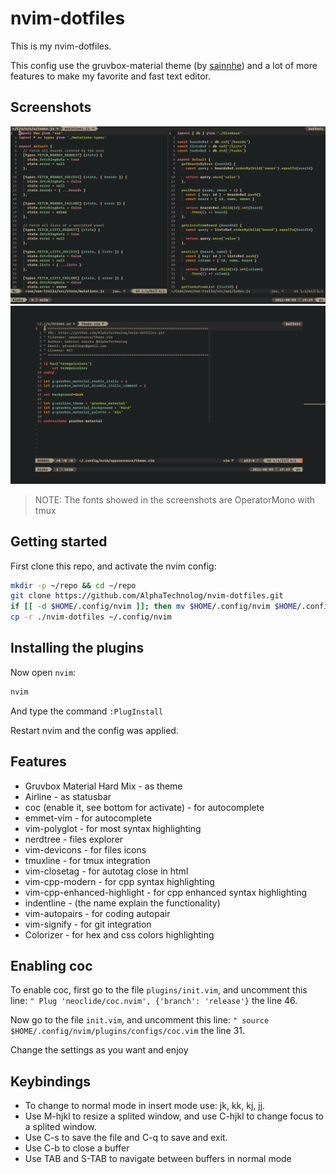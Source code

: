 # nvim-dotfiles

This is my nvim-dotfiles.

This config use the gruvbox-material theme (by [sainnhe](https://github.com/sainnhe))
and a lot of more features to make my favorite and fast text editor.

## Screenshots

![screenshot-1](./.screenshots/1.png)
![screenshot-2](./.screenshots/2.png)

> NOTE: The fonts showed in the screenshots are OperatorMono with tmux

## Getting started

First clone this repo, and activate the nvim config:

```sh
mkdir -p ~/repo && cd ~/repo
git clone https://github.com/AlphaTechnolog/nvim-dotfiles.git
if [[ -d $HOME/.config/nvim ]]; then mv $HOME/.config/nvim $HOME/.config/nvim.old; fi
cp -r ./nvim-dotfiles ~/.config/nvim
```

## Installing the plugins

Now open `nvim`:

```sh
nvim
```

And type the command `:PlugInstall`

Restart nvim and the config was applied.

## Features

- Gruvbox Material Hard Mix - as theme
- Airline - as statusbar
- coc (enable it, see bottom for activate) - for autocomplete
- emmet-vim - for autocomplete
- vim-polyglot - for most syntax highlighting
- nerdtree - files explorer
- vim-devicons - for files icons
- tmuxline - for tmux integration
- vim-closetag - for autotag close in html
- vim-cpp-modern - for cpp syntax highlighting
- vim-cpp-enhanced-highlight - for cpp enhanced syntax highlighting
- indentline - (the name explain the functionality)
- vim-autopairs - for coding autopair
- vim-signify - for git integration
- Colorizer - for hex and css colors highlighting

## Enabling coc

To enable coc, first go to the file `plugins/init.vim`, and uncomment
this line: `" Plug 'neoclide/coc.nvim', {'branch': 'release'}` the line
46.

Now go to the file `init.vim`, and uncomment this line: `" source $HOME/.config/nvim/plugins/configs/coc.vim`
the line 31.

Change the settings as you want and enjoy

## Keybindings

- To change to normal mode in insert mode use: jk, kk, kj, jj.
- Use M-hjkl to resize a splited window, and use C-hjkl to change focus to a splited window.
- Use C-s to save the file and C-q to save and exit.
- Use C-b to close a buffer
- Use TAB and S-TAB to navigate between buffers in normal mode
